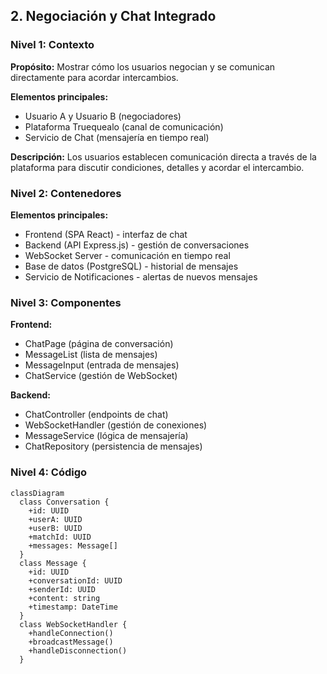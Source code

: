 ## 2. Negociación y Chat Integrado

### Nivel 1: Contexto

**Propósito:** Mostrar cómo los usuarios negocian y se comunican directamente para acordar intercambios.

**Elementos principales:**

- Usuario A y Usuario B (negociadores)
- Plataforma Truequealo (canal de comunicación)
- Servicio de Chat (mensajería en tiempo real)

**Descripción:**
Los usuarios establecen comunicación directa a través de la plataforma para discutir condiciones, detalles y acordar el intercambio.

### Nivel 2: Contenedores

**Elementos principales:**

- Frontend (SPA React) - interfaz de chat
- Backend (API Express.js) - gestión de conversaciones
- WebSocket Server - comunicación en tiempo real
- Base de datos (PostgreSQL) - historial de mensajes
- Servicio de Notificaciones - alertas de nuevos mensajes

### Nivel 3: Componentes

**Frontend:**

- ChatPage (página de conversación)
- MessageList (lista de mensajes)
- MessageInput (entrada de mensajes)
- ChatService (gestión de WebSocket)

**Backend:**

- ChatController (endpoints de chat)
- WebSocketHandler (gestión de conexiones)
- MessageService (lógica de mensajería)
- ChatRepository (persistencia de mensajes)

### Nivel 4: Código

```mermaid
classDiagram
  class Conversation {
    +id: UUID
    +userA: UUID
    +userB: UUID
    +matchId: UUID
    +messages: Message[]
  }
  class Message {
    +id: UUID
    +conversationId: UUID
    +senderId: UUID
    +content: string
    +timestamp: DateTime
  }
  class WebSocketHandler {
    +handleConnection()
    +broadcastMessage()
    +handleDisconnection()
  }
```

